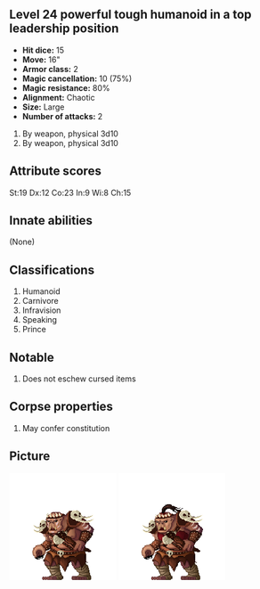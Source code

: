 ## Level 24 powerful tough humanoid in a top leadership position

- **Hit dice:** 15
- **Move:** 16"
- **Armor class:** 2
- **Magic cancellation:** 10 (75%)
- **Magic resistance:** 80%
- **Alignment:** Chaotic
- **Size:** Large
- **Number of attacks:** 2
1. By weapon, physical 3d10
2. By weapon, physical 3d10

## Attribute scores

St:19 Dx:12 Co:23 In:9 Wi:8 Ch:15

## Innate abilities

(None)

## Classifications

1. Humanoid
2. Carnivore
3. Infravision
4. Speaking
5. Prince

## Notable

1. Does not eschew cursed items

## Corpse properties

1. May confer constitution

## Picture

![Ogre king](https://github.com/hyvanmielenpelit/GnollHackTileSet/blob/main/Monsters/ogre_king/ogre_king.png) ![Ogre queen](https://github.com/hyvanmielenpelit/GnollHackTileSet/blob/main/Monsters/ogre_king/ogre_king_female.png)
